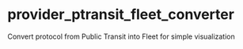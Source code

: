 # provider_ptransit_fleet_converter
Convert protocol from Public Transit into Fleet for simple visualization
